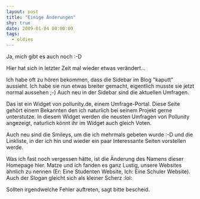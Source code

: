 ```yaml
---
layout: post
title: "Einige Änderungen"
shy: true
date: 2009-01-04 00:00:00
tags:
  - oldies
---
```


Ja, mich gibt es auch noch :-D

Hier hat sich in letzter Zeit mal wieder etwas verändert...

Ich habe oft zu hören bekommen, dass die Sidebar im Blog "kaputt" aussieht. Ich
habe sie nun etwas breiter gemacht, eigentlich musste sie jetzt normal aussehen
;-) Auch neu in der Sidebar sind die aktuellen Umfragen.

Das ist ein Widget von pollunity.de, einem Umfrage-Portal. Diese Seite gehört
einem Bekannten den ich naturlich bei seinem Projekt gerne unterstutze. In
diesem Widget werden die neusten Umfragen von Pollunity angezeigt, naturlich
könnt ihr im Widget auch gleich Voten.

Auch neu sind die Smileys, um die ich mehrmals gebeten wurde :-D und die
Linkliste, in der ich hin und wieder ein paar Interessante Seiten vorstellen
werde.

Was ich fast noch vergessen hätte, ist die Änderung des Namens dieser Homepage
hier. Matze und ich fanden es ganz Lustig, unsere Websites ähnlich zu nennen
(Er: Eine Studenten Website, Ich: Eine Schuler Website). Auch der Slogan
gleicht sich als kleiner Scherz :lol:

Sollten irgendwelche Fehler auftreten, sagt bitte bescheid.

